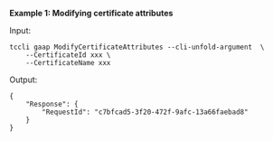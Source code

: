**Example 1: Modifying certificate attributes**



Input: 

```
tccli gaap ModifyCertificateAttributes --cli-unfold-argument  \
    --CertificateId xxx \
    --CertificateName xxx
```

Output: 
```
{
    "Response": {
        "RequestId": "c7bfcad5-3f20-472f-9afc-13a66faebad8"
    }
}
```

